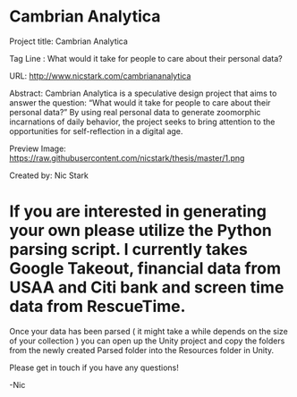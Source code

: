 ﻿# Cambrian Analytica

Project title: Cambrian Analytica

Tag Line : What would it take for people to care about their personal data?

URL: http://www.nicstark.com/cambriananalytica

Abstract:
Cambrian Analytica is a speculative design project that aims to answer the question:
“What would it take for people to care about their personal data?”
By using real personal data to generate zoomorphic incarnations of daily behavior, the project seeks to bring attention to the opportunities for self-reflection in a digital age.

Preview Image:
https://raw.githubusercontent.com/nicstark/thesis/master/1.png

Created by: Nic Stark

# If you are interested in generating your own please utilize the Python parsing script. I currently takes Google Takeout, financial data from USAA and Citi bank and screen time data from RescueTime.

Once your data has been parsed ( it might take a while depends on the size of your collection ) you can open up the Unity project and copy the folders from the newly created Parsed folder into the Resources folder in Unity.

Please get in touch if you have any questions!

-Nic
